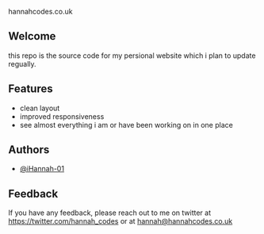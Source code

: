 
hannahcodes.co.uk
## Welcome

 this repo is the source code for my persional website which i plan to update regually. 



## Features

- clean layout
- improved responsiveness 
- see almost everything i am or have been working on in one place

  
## Authors

- [@iHannah-01](https://www.github.com/iHannah-01)

  
## Feedback

If you have any feedback, please reach out to me on twitter at https://twitter.com/hannah_codes or at hannah@hannahcodes.co.uk

  
